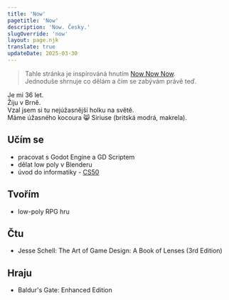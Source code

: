 ```yaml
---
title: 'Now'
pagetitle: 'Now'
description: 'Now. Česky.'
slugOverride: 'now'
layout: page.njk
translate: true
updateDate: 2025-03-30
---
```

> Tahle stránka je inspirováná hnutím [Now Now Now](https://nownownow.com/).  
> Jednoduše shrnuje co dělám a čím se zabývám právě teď.

Je mi 36 let.  
Žiju v Brně.  
Vzal jsem si tu nejúžasnější holku na světě.  
Máme úžasného kocoura 😸 Siriuse (britská modrá, makrela).  

## Učím se

- pracovat s Godot Engine a GD Scriptem  
- dělat low poly v Blenderu  
- úvod do informatiky - [CS50](https://pll.harvard.edu/course/cs50-introduction-computer-science) 

## Tvořím

- low-poly RPG hru  

## Čtu

- Jesse Schell: The Art of Game Design: A Book of Lenses (3rd Edition)

## Hraju
- Baldur's Gate: Enhanced Edition